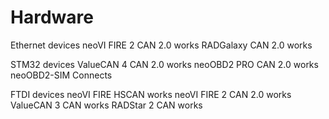 Hardware
=========

Ethernet devices
	neoVI FIRE 2
		CAN 2.0 works
	RADGalaxy
		CAN 2.0 works

STM32 devices
	ValueCAN 4
		CAN 2.0 works
	neoOBD2 PRO
		CAN 2.0 works
	neoOBD2-SIM
		Connects

FTDI devices
	neoVI FIRE
		HSCAN works
	neoVI FIRE 2
		CAN 2.0 works
	ValueCAN 3
		CAN works
	RADStar 2
		CAN works